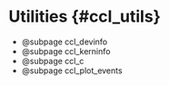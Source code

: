 Utilities {#ccl_utils}
=========

* @subpage ccl_devinfo
* @subpage ccl_kerninfo
* @subpage ccl_c
* @subpage ccl_plot_events

